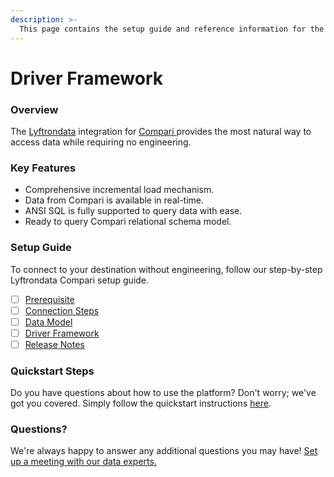 ```yaml
---
description: >-
  This page contains the setup guide and reference information for the Compari source connector.
---
```


# Driver Framework

### Overview

The [Lyftrondata](https://www.lyftrondata.com/) integration for [Compari](https://www.lyftrondata.com/integration/compari/)[ ](https://www.lyftrondata.com/integration/compari/)provides the most natural way to access data while requiring no engineering.

### Key Features

* Comprehensive incremental load mechanism.
* Data from Compari is available in real-time.&#x20;
* ANSI SQL is fully supported to query data with ease.
* Ready to query Compari relational schema model.

### Setup Guide

To connect to your destination without engineering, follow our step-by-step Lyftrondata Compari setup guide.

* [ ] [Prerequisite](../../marketing-analytics/compari/prerequisite.md)
* [ ] [Connection Steps](../../marketing-analytics/compari/connection-steps.md)
* [ ] [Data Model](../../marketing-analytics/compari/data-model/)
* [ ] [Driver Framework](../../marketing-analytics/compari/driver-framework/)
* [ ] [Release Notes](../../marketing-analytics/compari/release-notes.md)

### Quickstart Steps

Do you have questions about how to use the platform? Don't worry; we've got you covered. Simply follow the quickstart instructions [here](../../../quickstart-steps.md).

### Questions? <a href="#questions" id="questions"></a>

We're always happy to answer any additional questions you may have! [Set up a meeting with our data experts.](https://www.lyftrondata.com/book-a-meeting/)


